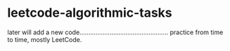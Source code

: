 # leetcode-algorithmic-tasks

later will add a new code..................................................
practice from time to time,
mostly LeetCode.


